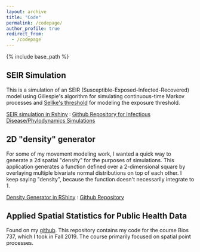 ```yaml
---
layout: archive
title: "Code"
permalink: /codepage/
author_profile: true
redirect_from:
  - /codepage
---
```


{% include base_path %}

SEIR Simulation
------
This is a simulation of an SEIR (Susceptible-Exposed-Infected-Recovered) model using Gillespie's algorithm for simulating continuous-time Markov processes and [Sellke's threshold](https://www.jstor.org/stable/3213811?seq=1#metadata_info_tab_contents) for modeling the exposure threshold.

[SEIR simulation in Rshiny](https://hbwaddel.shinyapps.io/seir_sellke_threshold/) : 
[Github Repository for Infectious Disease/Phylodynamics Simulations](https://github.com/hbwddl/Phylodynamics_Simulations)

2D "density" generator
------
For some of my movement modeling work, I wanted a quick way to generate a 2d spatial "density" for the purposes of simulations. This application generates a function defined over a 2-dimensional square by overlaying multiple bivariate normal distributions on top of each other. I keep saying "density", because the function doesn't necessarily integrate to 1. 

[Density Generator in RShiny](https://hbwaddel.shinyapps.io/GenerateDensity/) : 
[Github Repository](https://github.com/hbwddl/spatial-density-generator/)

Applied Spatial Statistics for Public Health Data
------
Found on my [github](https://github.com/hbwddl/Bios-737-Applied-Spatial-2019). This repository contains my code for the course Bios 737, which I took in Fall 2019. The course primarily focused on spatial point processes.
